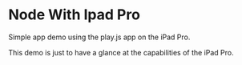 # Node With Ipad Pro

Simple app demo using the play.js app on the iPad Pro.

This demo is just to have a glance at the capabilities of the iPad Pro.
